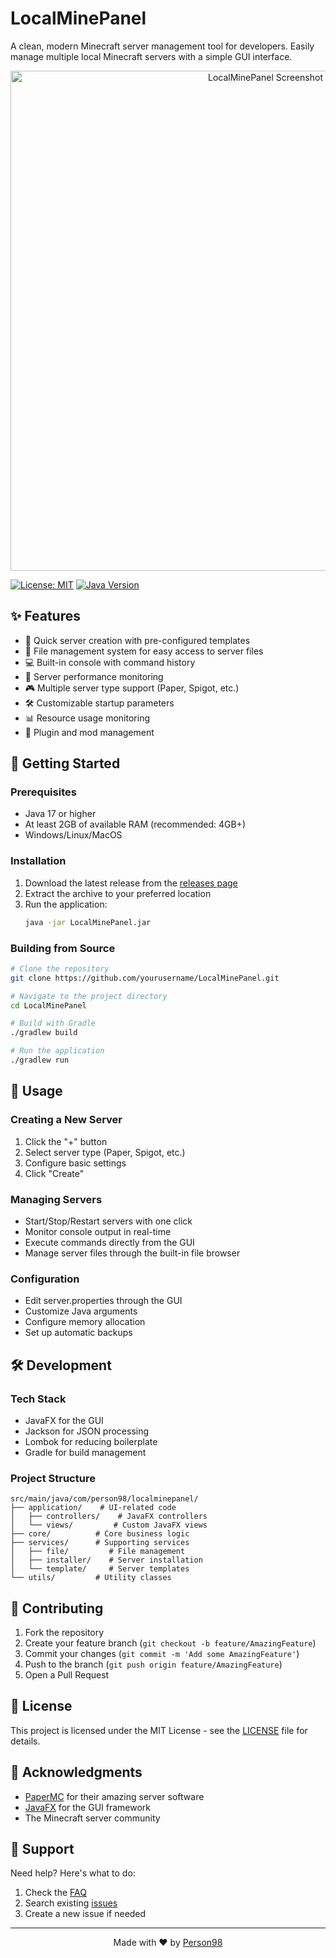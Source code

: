 # LocalMinePanel

A clean, modern Minecraft server management tool for developers. Easily manage multiple local Minecraft servers with a simple GUI interface.

<p align="center">
  <img src="screenshot.png" alt="LocalMinePanel Screenshot" width="800">
</p>

[![License: MIT](https://img.shields.io/badge/License-MIT-yellow.svg)](https://opensource.org/licenses/MIT)
[![Java Version](https://img.shields.io/badge/Java-17%2B-blue)](https://www.oracle.com/java/)

## ✨ Features

- 🚀 Quick server creation with pre-configured templates
- 📁 File management system for easy access to server files
- 💻 Built-in console with command history
- 🔄 Server performance monitoring
- 🎮 Multiple server type support (Paper, Spigot, etc.)
- 🛠 Customizable startup parameters
- 📊 Resource usage monitoring
- 🔌 Plugin and mod management

## 🚀 Getting Started

### Prerequisites

- Java 17 or higher
- At least 2GB of available RAM (recommended: 4GB+)
- Windows/Linux/MacOS

### Installation

1. Download the latest release from the [releases page](https://github.com/yourusername/LocalMinePanel/releases)
2. Extract the archive to your preferred location
3. Run the application:
   ```bash
   java -jar LocalMinePanel.jar
   ```

### Building from Source

```bash
# Clone the repository
git clone https://github.com/yourusername/LocalMinePanel.git

# Navigate to the project directory
cd LocalMinePanel

# Build with Gradle
./gradlew build

# Run the application
./gradlew run
```

## 📖 Usage

### Creating a New Server
1. Click the "+" button
2. Select server type (Paper, Spigot, etc.)
3. Configure basic settings
4. Click "Create"

### Managing Servers
- Start/Stop/Restart servers with one click
- Monitor console output in real-time
- Execute commands directly from the GUI
- Manage server files through the built-in file browser

### Configuration
- Edit server.properties through the GUI
- Customize Java arguments
- Configure memory allocation
- Set up automatic backups

## 🛠 Development

### Tech Stack
- JavaFX for the GUI
- Jackson for JSON processing
- Lombok for reducing boilerplate
- Gradle for build management

### Project Structure
```
src/main/java/com/person98/localminepanel/
├── application/    # UI-related code
│   ├── controllers/    # JavaFX controllers
│   └── views/         # Custom JavaFX views
├── core/          # Core business logic
├── services/      # Supporting services
│   ├── file/         # File management
│   ├── installer/    # Server installation
│   └── template/     # Server templates
└── utils/         # Utility classes
```

## 🤝 Contributing

1. Fork the repository
2. Create your feature branch (`git checkout -b feature/AmazingFeature`)
3. Commit your changes (`git commit -m 'Add some AmazingFeature'`)
4. Push to the branch (`git push origin feature/AmazingFeature`)
5. Open a Pull Request

## 📝 License

This project is licensed under the MIT License - see the [LICENSE](LICENSE) file for details.

## 👏 Acknowledgments

- [PaperMC](https://papermc.io/) for their amazing server software
- [JavaFX](https://openjfx.io/) for the GUI framework
- The Minecraft server community

## 💬 Support

Need help? Here's what to do:

1. Check the [FAQ](docs/FAQ.md)
2. Search existing [issues](https://github.com/TheRealPerson98/LocalMinePanel/issues)
3. Create a new issue if needed

---

<p align="center">
  Made with ❤️ by <a href="https://github.com/TheRealPerson98">Person98</a>
</p>